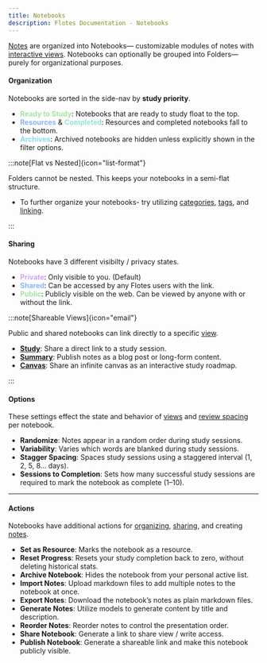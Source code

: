 ```yaml
---
title: Notebooks
description: Flotes Documentation - Notebooks
---
```


<!--
<div style="border: 1px solid rgba(108, 112, 134, .5); border-radius: 8px; box-shadow: rgba(0, 0, 0, .35) 0 5px 15px; margin-bottom: 2rem;">
  <img style="border-radius: 12px" src="https://ik.imagekit.io/flotes/flotes/flotes-home-right.png?updatedAt=1747234643646" />
</div>
-->



[Notes](/concepts/notes) are organized into Notebooks— customizable modules of notes with [interactive views](/concepts/views). Notebooks can optionally be grouped into Folders— purely for organizational purposes.

#### Organization

Notebooks are sorted in the side-nav by **study priority**.

- <span style="color: #a6e3a1">**Ready to Study**</span>: Notebooks that are ready to study float to the top.
- <span style="color: #89b4fa">**Resources**</span> & <span style="color: #94e2d5">**Completed**</span>: Resources and completed notebooks fall to the bottom.
- <span style="color: #89dceb">**Archives**</span>: Archived notebooks are hidden unless explicitly shown in the filter options.

:::note[Flat vs Nested]{icon="list-format"}

Folders cannot be nested. This keeps your notebooks in a semi-flat structure.

- To further organize your notebooks- try utilizing [categories](/concepts/categories), [tags](/concepts/categories/#user-defined-tags), and [linking](/concepts/backlinks).

:::

#### Sharing

Notebooks have 3 different visibilty / privacy states.

- <span style="color: #cba6f7">**Private**</span>: Only visible to you. (Default)
- <span style="color: #89b4fa">**Shared**</span>: Can be accessed by any Flotes users with the link.
- <span style="color: #a6e3a1">**Public**</span>: Publicly visible on the web. Can be viewed by anyone with or without the link.

:::note[Shareable Views]{icon="email"}

Public and shared notebooks can link directly to a specific [view](/concepts/views).

- [**Study**](/concepts/views/#study-view): Share a direct link to a study session.
- [**Summary**](/concepts/views/#summary-view): Publish notes as a blog post or long-form content.
- [**Canvas**](/concepts/views/#canvas-view): Share an infinite canvas as an interactive study roadmap.

:::

#### Options

These settings effect the state and behavior of [views](/concepts/views) and [review spacing](/concepts/spacing) per notebook.

- **Randomize**: Notes appear in a random order during study sessions.
- **Variability**: Varies which words are blanked during study sessions.
- **Stagger Spacing**: Spaces study sessions using a staggered interval (1, 2, 5, 8... days).
- **Sessions to Completion**: Sets how many successful study sessions are required to mark the notebook as complete (1–10).

---

#### Actions

Notebooks have additional actions for [organizing](concepts/notebooks/#organization), [sharing](concepts/notebooks/#sharing), and creating [notes](/concepts/notes).

- **Set as Resource**: Marks the notebook as a resource.
- **Reset Progress**: Resets your study completion back to zero, without deleting historical stats.
- **Archive Notebook**: Hides the notebook from your personal active list.
- **Import Notes**: Upload markdown files to add multiple notes to the notebook at once.
- **Export Notes**: Download the notebook’s notes as plain markdown files.
- **Generate Notes**: Utilize models to generate content by title and description.
- **Reorder Notes**: Reorder notes to control the presentation order.
- **Share Notebook**: Generate a link to share view / write access.
- **Publish Notebook**: Generate a shareable link and make this notebook publicly visible.
